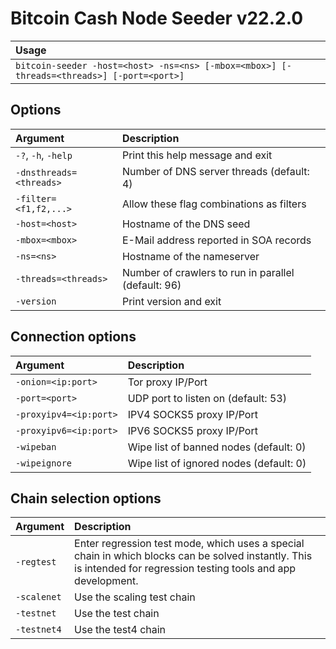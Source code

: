 # Bitcoin Cash Node Seeder v22.2.0

| Usage                                                                                     |
| :---------------------------------------------------------------------------------------- |
| `bitcoin-seeder -host=<host> -ns=<ns> [-mbox=<mbox>] [-threads=<threads>] [-port=<port>]` |

Options
-------

| Argument                | Description                                         |
| :---------------------- | :-------------------------------------------------- |
| `-?`, `-h`, `-help`     | Print this help message and exit                    |
| `-dnsthreads=<threads>` | Number of DNS server threads (default: 4)           |
| `-filter=<f1,f2,...>`   | Allow these flag combinations as filters            |
| `-host=<host>`          | Hostname of the DNS seed                            |
| `-mbox=<mbox>`          | E-Mail address reported in SOA records              |
| `-ns=<ns>`              | Hostname of the nameserver                          |
| `-threads=<threads>`    | Number of crawlers to run in parallel (default: 96) |
| `-version`              | Print version and exit                              |

Connection options
------------------

| Argument               | Description                             |
| :--------------------- | :-------------------------------------- |
| `-onion=<ip:port>`     | Tor proxy IP/Port                       |
| `-port=<port>`         | UDP port to listen on (default: 53)     |
| `-proxyipv4=<ip:port>` | IPV4 SOCKS5 proxy IP/Port               |
| `-proxyipv6=<ip:port>` | IPV6 SOCKS5 proxy IP/Port               |
| `-wipeban`             | Wipe list of banned nodes (default: 0)  |
| `-wipeignore`          | Wipe list of ignored nodes (default: 0) |

Chain selection options
-----------------------

| Argument    | Description                                                                                                                                                        |
| :---------- | :----------------------------------------------------------------------------------------------------------------------------------------------------------------- |
| `-regtest`  | Enter regression test mode, which uses a special chain in which blocks can be solved instantly. This is intended for regression testing tools and app development. |
| `-scalenet` | Use the scaling test chain                                                                                                                                         |
| `-testnet`  | Use the test chain                                                                                                                                                 |
| `-testnet4` | Use the test4 chain                                                                                                                                                |
